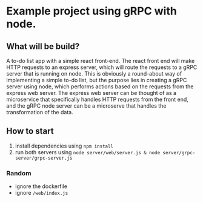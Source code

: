 # Example project using gRPC with node.

## What will be build?

A to-do list app with a simple react front-end. The react front end will make HTTP requests to an express server, which will route the requests to a gRPC server that is running on node. This is obviously a round-about way of implementing a simple to-do list, but the purpose lies in creating a gRPC server using node, which performs actions based on the requests from the express web server. The express web server can be thought of as a microservice that specifically handles HTTP requests from the front end, and the gRPC node server can be a microserve that handles the transformation of the data.

## How to start

1. install dependencies using `npm install`
2. run both servers using `node server/web/server.js & node server/grpc-server/grpc-server.js`

### Random

- ignore the dockerfile
- ignore `/web/index.js`
